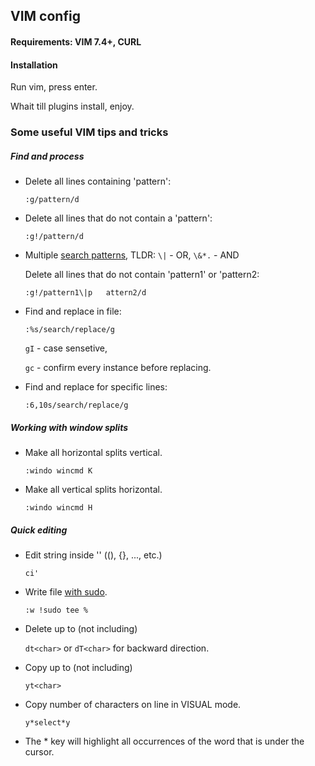 ## VIM config
#### Requirements: VIM 7.4+, CURL
#### Installation

Run vim, press enter.

Whait till plugins install, enjoy.

### Some useful VIM tips and tricks

##### Find and process
+ Delete all lines containing 'pattern':

    `:g/pattern/d`

+ Delete all lines that do not contain a 'pattern':

    `:g!/pattern/d`

+ Multiple [search patterns](http://vim.wikia.com/wiki/Search_patterns), TLDR: `\|` - OR, `\&*.` - AND

    Delete all lines that do not contain 'pattern1' or 'pattern2:

    `:g!/pattern1\|p   attern2/d`

+ Find and replace in file:

    `:%s/search/replace/g`

    `gI` - case sensetive,

    `gc` - confirm every instance before replacing.

+ Find and replace for specific lines:

    `:6,10s/search/replace/g`

##### Working with window splits

+ Make all horizontal splits vertical.

    `:windo wincmd K`

+ Make all vertical splits horizontal.

    `:windo wincmd H`

##### Quick editing

+ Edit string inside '' ((), {}, ..., etc.)

    `ci'`

+ Write file [with sudo](https://stackoverflow.com/questions/2600783/how-does-the-vim-write-with-sudo-trick-work).

    `:w !sudo tee %`

+ Delete up to (not including) <char>

    `dt<char>` or `dT<char>` for backward direction.

+ Copy up to (not including) <char>

    `yt<char>`

+ Copy number of characters on line in VISUAL mode.

    `y*select*y`

+ The * key will highlight all occurrences of the word that is under the cursor.
